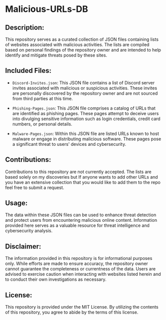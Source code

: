 # Malicious-URLs-DB

## Description:

This repository serves as a curated collection of JSON files containing lists of websites associated with malicious activities. The lists are compiled based on personal findings of the repository owner and are intended to help identify and mitigate threats posed by these sites.

## Included Files:

- `Discord-Invites.json`: This JSON file contains a list of Discord server invites associated with malicious or suspicious activities. These invites are personally discovered by the repository owner and are not sourced from third parties at this time.

- `Phishing-Pages.json`: This JSON file comprises a catalog of URLs that are identified as phishing pages. These pages attempt to deceive users into divulging sensitive information such as login credentials, credit card numbers, or personal details.

- `Malware-Pages.json`: Within this JSON file are listed URLs known to host malware or engage in distributing malicious software. These pages pose a significant threat to users' devices and cybersecurity.

## Contributions:
Contributions to this repository are not currently accepted. The lists are based solely on my discoveries but If anyone wants to add other URLs and you have an extensive collection that you would like to add them to the repo feel free to submit a request.

## Usage:
The data within these JSON files can be used to enhance threat detection and protect users from encountering malicious online content. Information provided here serves as a valuable resource for threat intelligence and cybersecurity analysis.

## Disclaimer:
The information provided in this repository is for informational purposes only. While efforts are made to ensure accuracy, the repository owner cannot guarantee the completeness or currentness of the data. Users are advised to exercise caution when interacting with websites listed herein and to conduct their own investigations as necessary.

## License:
This repository is provided under the MIT License. By utilizing the contents of this repository, you agree to abide by the terms of this license.
